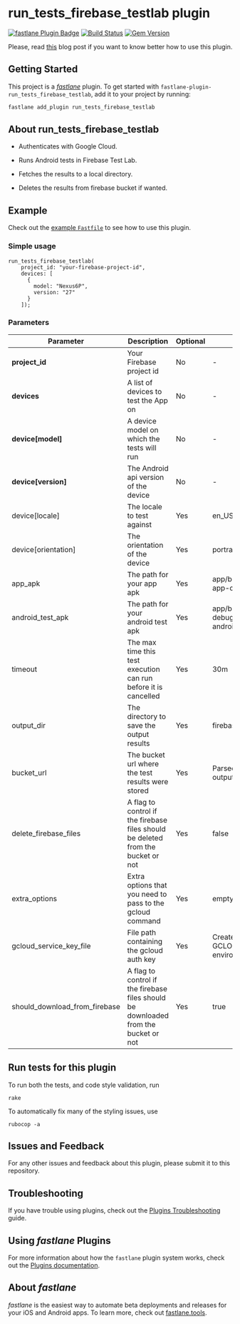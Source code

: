# run_tests_firebase_testlab plugin

[![fastlane Plugin Badge](https://rawcdn.githack.com/fastlane/fastlane/master/fastlane/assets/plugin-badge.svg)](https://rubygems.org/gems/fastlane-plugin-run_tests_firebase_testlab)
[![Build
Status](https://travis-ci.org/pink-room/fastlane-plugin-run_tests_firebase_testlab.svg?branch=master)](https://travis-ci.org/pink-room/fastlane-plugin-run_tests_firebase_testlab)
[![Gem
Version](https://badge.fury.io/rb/fastlane-plugin-run_tests_firebase_testlab.svg)](https://badge.fury.io/rb/fastlane-plugin-run_tests_firebase_testlab)

Please, read [this](https://medium.com/pink-room-club/android-continuous-integration-using-fastlane-and-circleci-2-0-part-i-7204e2e7b8b) blog post if you want to know better how to use this plugin.

## Getting Started

This project is a [_fastlane_](https://github.com/fastlane/fastlane) plugin. To get started with `fastlane-plugin-run_tests_firebase_testlab`, add it to your project by running:
```bash
fastlane add_plugin run_tests_firebase_testlab
```

## About run_tests_firebase_testlab

* Authenticates with Google Cloud.

* Runs Android tests in Firebase Test Lab.

* Fetches the results to a local directory.

* Deletes the results from firebase bucket if wanted.

## Example

Check out the [example `Fastfile`](fastlane/Fastfile) to see how to use this plugin.

### Simple usage

```
run_tests_firebase_testlab(
    project_id: "your-firebase-project-id",
    devices: [
      {
        model: "Nexus6P",
        version: "27"
      }
    ]);
```

### Parameters

<table>
<thead>
<tr>
<th>Parameter</th>
<th>Description</th>
<th>Optional</th>
<th>Default</th>
</tr>
</thead>
<tbody>

<tr>
<td><b>project_id</b></td>
<td>Your Firebase project id</td>
<td>No</td>
<td>-</td>
</tr>

<tr>
<td><b>devices</b></td>
<td>A list of devices to test the App on</td>
<td>No</td>
<td>-</td>
</tr>

<tr>
<td><b>device[model]</b></td>
<td>A device model on which the tests will run</td>
<td>No</td>
<td>-</td>
</tr>

<tr>
<td><b>device[version]</b></td>
<td>The Android api version of the device</td>
<td>No</td>
<td>-</td>
</tr>

<tr>
<td>device[locale]</td>
<td>The locale to test against</td>
<td>Yes</td>
<td>en_US</td>
</tr>

<tr>
<td>device[orientation]</td>
<td>The orientation of the device</td>
<td>Yes</td>
<td>portrait</td>
</tr>

<tr>
<td>app_apk</td>
<td>The path for your app apk</td>
<td>Yes</td>
<td>app/build/outputs/apk/debug/<br>app-debug.apk</td>
</tr>

<tr>
<td>android_test_apk</td>
<td>The path for your android test apk</td>
<td>Yes</td>
<td>app/build/outputs/apk/androidTest/<br>debug/app-debug-androidTest.apk</td>
</tr>

<tr>
<td>timeout</td>
<td>The max time this test execution can run before it is cancelled</td>
<td>Yes</td>
<td>30m</td>
</tr>

<tr>
<td>output_dir</td>
<td>The directory to save the output results</td>
<td>Yes</td>
<td>firebase</td>
</tr>

<tr>
<td>bucket_url</td>
<td>The bucket url where the test results were stored</td>
<td>Yes</td>
<td>Parsed automatically from tests output</td>
</tr>

<tr>
<td>delete_firebase_files</td>
<td>A flag to control if the firebase files should be deleted from the bucket or not</td>
<td>Yes</td>
<td>false</td>
</tr>

<tr>
<td>extra_options</td>
<td>Extra options that you need to pass to the gcloud command</td>
<td>Yes</td>
<td>empty string</td>
</tr>

<tr>
<td>gcloud_service_key_file</td>
<td>File path containing the gcloud auth key</td>
<td>Yes</td>
<td>Created from GCLOUD_SERVICE_KEY environment variable</td>
</tr>

<tr>
<td>should_download_from_firebase</td>
<td>A flag to control if the firebase files should be downloaded from the bucket or not</td>
<td>Yes</td>
<td>true</td>
</tr>

</tbody>
</table>

## Run tests for this plugin

To run both the tests, and code style validation, run

```
rake
```

To automatically fix many of the styling issues, use
```
rubocop -a
```

## Issues and Feedback

For any other issues and feedback about this plugin, please submit it to this repository.

## Troubleshooting

If you have trouble using plugins, check out the [Plugins Troubleshooting](https://docs.fastlane.tools/plugins/plugins-troubleshooting/) guide.

## Using _fastlane_ Plugins

For more information about how the `fastlane` plugin system works, check out the [Plugins documentation](https://docs.fastlane.tools/plugins/create-plugin/).

## About _fastlane_

_fastlane_ is the easiest way to automate beta deployments and releases for your iOS and Android apps. To learn more, check out [fastlane.tools](https://fastlane.tools).

